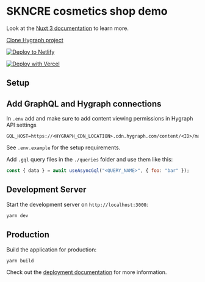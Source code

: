 # SKNCRE cosmetics shop demo

Look at the [Nuxt 3 documentation](https://nuxt.com/docs/getting-started/introduction) to learn more.

[Clone Hygraph project](https://app.hygraph.com/clone/f67b7c52af504cd9a19de912423b2e40?name=Hygraph%20Cosmetics%20Shop)

[![Deploy to Netlify](https://www.netlify.com/img/deploy/button.svg)](https://app.netlify.com/start/deploy?repository=https://github.com/timbenniks/hygraph-cosmetics-shop-demo-nuxt)

[![Deploy with Vercel](https://vercel.com/button)](https://vercel.com/new/clone?repository-url=https%3A%2F%2Fgithub.com%2Ftimbenniks%2Fhygraph-cosmetics-shop-demo-nuxt&env=NUXT_HYGRAPH_ENDPOINT&envDescription=Hygraph%20Performance%20endpioint&project-name=hygraph-cosmetics-shop-demo-nuxt&repository-name=hygraph-cosmetics-shop-demo-nuxt&demo-title=Hygraph%20Cosmetics%20Shop%20Demo&demo-description=Commerce%20demo%20with%20composability%20inthe%20cosmetics%20space&demo-url=https%3A%2F%2Fskncre-cosmetics-hygraph.vercel.app%2F&demo-image=https%3A%2F%2Fmedia.graphassets.com%2F2rkpPVMT6mliFXMg3AYS)

## Setup

## Add GraphQL and Hygraph connections

In `.env` add and make sure to add content viewing permissions in Hygraph API settings

```
GQL_HOST=https://<HYGRAPH_CDN_LOCATION>.cdn.hygraph.com/content/<ID>/master
```

See `.env.example` for the setup requirements.

Add `.gql` query files in the `./queries` folder and use them like this:

```js
const { data } = await useAsyncGql("<QUERY_NAME>", { foo: "bar" });
```

## Development Server

Start the development server on `http://localhost:3000`:

```bash
yarn dev
```

## Production

Build the application for production:

```bash
yarn build
```

Check out the [deployment documentation](https://nuxt.com/docs/getting-started/deployment) for more information.
